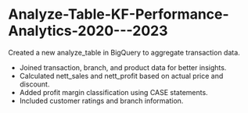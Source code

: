 # Analyze-Table-KF-Performance-Analytics-2020---2023

Created a new analyze_table in BigQuery to aggregate transaction data.
- Joined transaction, branch, and product data for better insights.
- Calculated nett_sales and nett_profit based on actual price and discount.
- Added profit margin classification using CASE statements.
- Included customer ratings and branch information.
